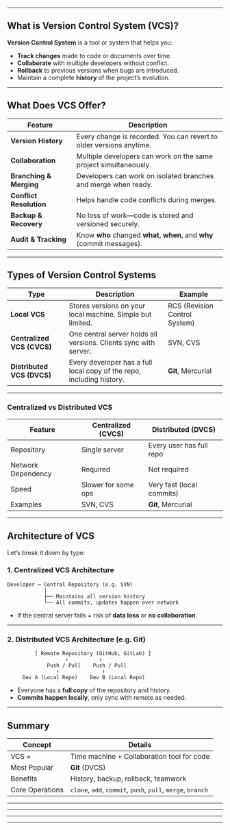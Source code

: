 
---

##  What is Version Control System (VCS)?

**Version Control System** is a tool or system that helps you:

* **Track changes** made to code or documents over time.
* **Collaborate** with multiple developers without conflict.
* **Rollback** to previous versions when bugs are introduced.
* Maintain a complete **history** of the project’s evolution.

---

##  What Does VCS Offer?

| Feature                       | Description                                                             |
| ----------------------------- | ----------------------------------------------------------------------- |
|  **Version History**        | Every change is recorded. You can revert to older versions anytime.     |
|  **Collaboration** | Multiple developers can work on the same project simultaneously.        |
|  **Branching & Merging**    | Developers can work on isolated branches and merge when ready.          |
|  **Conflict Resolution**   | Helps handle code conflicts during merges.                              |
|  **Backup & Recovery**      | No loss of work—code is stored and versioned securely.                  |
|  **Audit & Tracking**       | Know **who** changed **what**, **when**, and **why** (commit messages). |

---

##  Types of Version Control Systems

| Type                       | Description                                                           | Example                       |
| -------------------------- | --------------------------------------------------------------------- | ----------------------------- |
| **Local VCS**              | Stores versions on your local machine. Simple but limited.            | RCS (Revision Control System) |
| **Centralized VCS (CVCS)** | One central server holds all versions. Clients sync with server.      | SVN, CVS                      |
| **Distributed VCS (DVCS)** | Every developer has a full local copy of the repo, including history. | **Git**, Mercurial            |

---

###  Centralized vs Distributed VCS

| Feature            | Centralized (CVCS)  | Distributed (DVCS)        |
| ------------------ | ------------------- | ------------------------- |
| Repository         | Single server       | Every user has full repo  |
| Network Dependency | Required            | Not required              |
| Speed              | Slower for some ops | Very fast (local commits) |
| Examples           | SVN, CVS            | **Git**, Mercurial        |

---

##  Architecture of VCS

Let’s break it down by type:

### 1.  **Centralized VCS Architecture**

```
Developer ↔ Central Repository (e.g. SVN)
            |
            ├── Maintains all version history
            └── All commits, updates happen over network
```

* If the central server fails = risk of **data loss** or **no collaboration**.

---

### 2.  **Distributed VCS Architecture (e.g. Git)**

```
         [ Remote Repository (GitHub, GitLab) ]
                   ↑          ↑
             Push / Pull    Push / Pull
                ↑              ↑
     Dev A (Local Repo)    Dev B (Local Repo)
```

* Everyone has a **full copy** of the repository and history.
* **Commits happen locally**, only sync with remote as needed.

---

## Summary

| Concept         | Details                                                     |                                                     
| --------------- | ----------------------------------------------------------- |
| VCS =           | Time machine + Collaboration tool for code                  |
| Most Popular    | **Git** (DVCS)                                              |
| Benefits        | History, backup, rollback, teamwork                         |
| Core Operations | `clone`, `add`, `commit`, `push`, `pull`, `merge`, `branch` |

---


---

---------------------------

---------------------------
